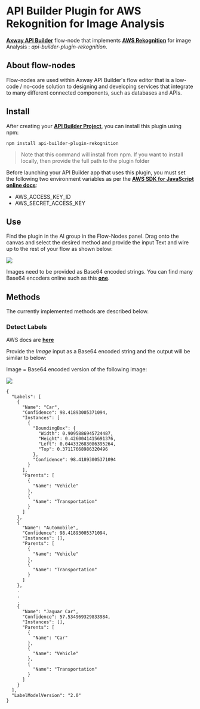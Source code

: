 # API Builder Plugin for AWS Rekognition for Image Analysis

[**Axway API Builder**](https://docs.axway.com/bundle/API_Builder_4x_allOS_en/page/api_builder.html) flow-node that implements [**AWS Rekognition**](https://docs.aws.amazon.com/rekognition/index.html) for image Analysis : *api-builder-plugin-rekognition*.

## About flow-nodes

Flow-nodes are used within Axway API Builder's flow editor that is a low-code / no-code solution to designing and developing services
that integrate to many different connected components, such as databases and APIs.

## Install

After creating your [**API Builder Project**](https://docs.axway.com/bundle/API_Builder_4x_allOS_en/page/api_builder_getting_started_guide.html), you can install this plugin using npm:

```
npm install api-builder-plugin-rekognition
```

> Note that this command will install from npm. If you want to install locally, then provide the full path to the plugin folder

Before launching your API Builder app that uses this plugin, you must set the following two environment variables as per the [**AWS SDK for JavaScript online docs**](https://docs.aws.amazon.com/sdk-for-javascript/v2/developer-guide/loading-node-credentials-environment.html):

* AWS_ACCESS_KEY_ID
* AWS_SECRET_ACCESS_KEY

## Use

Find the plugin in the AI group in the Flow-Nodes panel. Drag onto the canvas and select the desired method and provide the input Text and wire up to the rest of your flow as shown below:

![](https://i.imgur.com/5hl3tGg.png)

Images need to be provided as Base64 encoded strings. You can find many Base64 encoders online such as this [**one**](https://elmah.io/tools/base64-image-encoder/).

## Methods

The currently implemented methods are described below.

### Detect Labels

AWS docs are [**here**](https://docs.aws.amazon.com/rekognition/latest/dg/API_DetectLabels.html)

Provide the *Image* input as a Base64 encoded string and the output will be similar to below:

Image = Base64 encoded version of the following image:

![](https://i.imgur.com/D9UYxiw.jpg)

```
{
  "Labels": [
    {
      "Name": "Car",
      "Confidence": 98.41893005371094,
      "Instances": [
        {
          "BoundingBox": {
            "Width": 0.9095886945724487,
            "Height": 0.4260041415691376,
            "Left": 0.044332683086395264,
            "Top": 0.37117668986320496
          },
          "Confidence": 98.41893005371094
        }
      ],
      "Parents": [
        {
          "Name": "Vehicle"
        },
        {
          "Name": "Transportation"
        }
      ]
    },
    {
      "Name": "Automobile",
      "Confidence": 98.41893005371094,
      "Instances": [],
      "Parents": [
        {
          "Name": "Vehicle"
        },
        {
          "Name": "Transportation"
        }
      ]
    },
    .
    .
    .
    {
      "Name": "Jaguar Car",
      "Confidence": 57.534969329833984,
      "Instances": [],
      "Parents": [
        {
          "Name": "Car"
        },
        {
          "Name": "Vehicle"
        },
        {
          "Name": "Transportation"
        }
      ]
    }
  ],
  "LabelModelVersion": "2.0"
}
```
